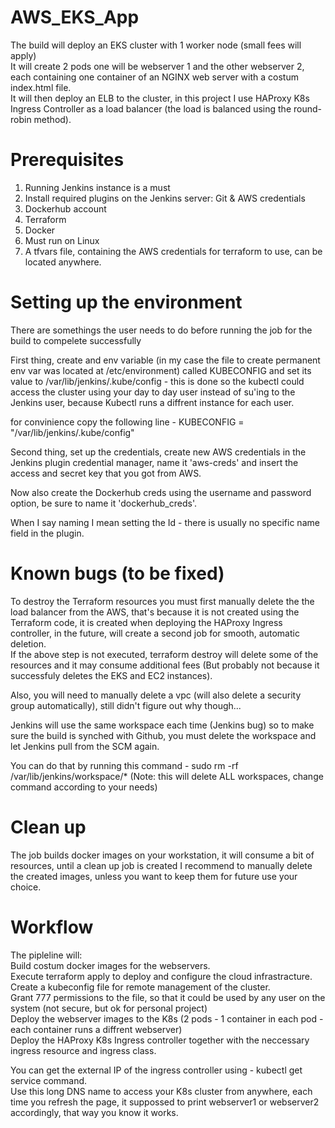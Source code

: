 # AWS_EKS_App

The build will deploy an EKS cluster with 1 worker node (small fees will apply)  
It will create 2 pods one will be webserver 1 and the other webserver 2, each containing one container of an NGINX web server with a costum index.html file.  
It will then deploy an ELB to the cluster, in this project I use HAProxy K8s Ingress Controller as a load balancer (the load is balanced using the round-robin method).  


# Prerequisites  

1. Running Jenkins instance is a must  
2. Install required plugins on the Jenkins server: Git & AWS credentials  
3. Dockerhub account  
4. Terraform  
5. Docker   
6. Must run on Linux  
7. A tfvars file, containing the AWS credentials for terraform to use, can be located anywhere.  

# Setting up the environment

There are somethings the user needs to do before running the job for the build to compelete successfully  

First thing, create and env variable (in my case the file to create permanent env var was located at /etc/environment) called KUBECONFIG and set its value to   /var/lib/jenkins/.kube/config - this is done so the kubectl could access the cluster using your day to day user instead of su'ing to the Jenkins user, because Kubectl runs a diffrent instance for each user.  

for convinience copy the following line - KUBECONFIG = "/var/lib/jenkins/.kube/config"  


Second thing, set up the credentials, create new AWS credentials in the Jenkins plugin credential manager, name it 'aws-creds' and insert the access and secret key that you got from AWS.  

Now also create the Dockerhub creds using the username and password option, be sure to name it 'dockerhub_creds'.  

When I say naming I mean setting the Id - there is usually no specific name field in the plugin.  

# Known bugs (to be fixed)

To destroy the Terraform resources you must first manually delete the the load balancer from the AWS, that's because it is not created using the Terraform code, it is created when deploying the HAProxy Ingress controller, in the future, will create a second job for smooth, automatic deletion.  
If the above step is not executed, terraform destroy will delete some of the resources and it may consume additional fees (But probably not because it successfuly deletes the EKS and EC2 instances).  

Also, you will need to manually delete a vpc (will also delete a security group automatically), still didn't figure out why though...

Jenkins will use the same workspace each time (Jenkins bug) so to make sure the build is synched with Github, you must delete the workspace and let Jenkins pull from the SCM again.  

You can do that by running this command - sudo rm -rf /var/lib/jenkins/workspace/* (Note: this will delete ALL workspaces, change command according to your needs)

# Clean up

The job builds docker images on your workstation, it will consume a bit of resources, until a clean up job is created I recommend to manually delete the created images, unless you want to keep them for future use your choice.


# Workflow

The pipleline will:  
Build costum docker images for the webservers.  
Execute terraform apply to deploy and configure the cloud infrastracture.  
Create a kubeconfig file for remote management of the cluster.  
Grant 777 permissions to the file, so that it could be used by any user on the system (not secure, but ok for personal project)  
Deploy the webserver images to the K8s (2 pods - 1 container in each pod - each container runs a diffrent webserver)  
Deploy the HAProxy K8s Ingress controller together with the neccessary ingress resource and ingress class.  


You can get the external IP of the ingress controller using - kubectl get service command.  
Use this long DNS name to access your K8s cluster from anywhere, each time you refresh the page, it suppossed to print webserver1 or webserver2 accordingly, that way you know it works.  




